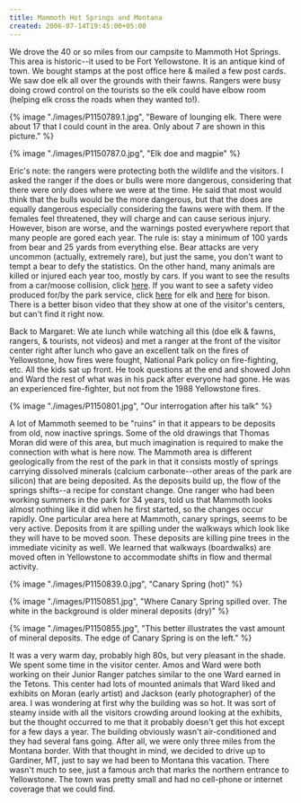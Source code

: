 ```yaml
---
title: Mammoth Hot Springs and Montana
created: 2006-07-14T19:45:00+05:00
---
```


We drove the 40 or so miles from our campsite to Mammoth Hot Springs. This area is historic--it used to be Fort Yellowstone. It is an antique kind of town. We bought stamps at the post office here & mailed a few post cards. We saw doe elk all over the grounds with their fawns. Rangers were busy doing crowd control on the tourists so the elk could have elbow room (helping elk cross the roads when they wanted to!).

{% image "./images/P1150789.1.jpg", "Beware of lounging elk. There were about 17 that I could count in the area. Only about 7 are shown in this picture." %}

{% image "./images/P1150787.0.jpg", "Elk doe and magpie" %}

Eric's note: the rangers were protecting both the wildlife and the visitors. I asked the ranger if the does or bulls were more dangerous, considering that there were only does where we were at the time. He said that most would think that the bulls would be the more dangerous, but that the does are equally dangerous especially considering the fawns were with them. If the females feel threatened, they will charge and can cause serious injury. However, bison are worse, and the warnings posted everywhere report that many people are gored each year. The rule is: stay a minimum of 100 yards from bear and 25 yards from everything else. Bear attacks are very uncommon (actually, extremely rare), but just the same, you don't want to tempt a bear to defy the statistics. On the other hand, many animals are killed or injured each year too, mostly by cars. If you want to see the results from a car/moose collision, click [here](http://www.snopes.com/photos/accident/moose.asp). If you want to see a safety video produced for/by the park service, click [here](http://www.nps.gov/yell/safetyvideos.htm) for elk and [here](http://www.nps.gov/yell/kidstuff/testknow/images/bisongor.htm) for bison. There is a better bison video that they show at one of the visitor's centers, but can't find it right now.

Back to Margaret: We ate lunch while watching all this (doe elk & fawns, rangers, & tourists, not videos) and met a ranger at the front of the visitor center right after lunch who gave an excellent talk on the fires of Yellowstone, how fires were fought, National Park policy on fire-fighting, etc. All the kids sat up front. He took questions at the end and showed John and Ward the rest of what was in his pack after everyone had gone. He was an experienced fire-fighter, but not from the 1988 Yellowstone fires.

{% image "./images/P1150801.jpg", "Our interrogation after his talk" %}

A lot of Mammoth seemed to be "ruins" in that it appears to be deposits from old, now inactive springs. Some of the old drawings that Thomas Moran did were of this area, but much imagination is required to make the connection with what is here now. The Mammoth area is different geologically from the rest of the park in that it consists mostly of springs carrying dissolved minerals (calcium carbonate--other areas of the park are silicon) that are being deposited. As the deposits build up, the flow of the springs shifts--a recipe for constant change. One ranger who had been working summers in the park for 34 years, told us that Mammoth looks almost nothing like it did when he first started, so the changes occur rapidly. One particular area here at Mammoth, canary springs, seems to be very active. Deposits from it are spilling under the walkways which look like they will have to be moved soon. These deposits are killing pine trees in the immediate vicinity as well. We learned that walkways (boardwalks) are moved often in Yellowstone to accommodate shifts in flow and thermal activity.

{% image "./images/P1150839.0.jpg", "Canary Spring (hot)" %}

{% image "./images/P1150851.jpg", "Where Canary Spring spilled over. The white in the background is older mineral deposits (dry)" %}

{% image "./images/P1150855.jpg", "This better illustrates the vast amount of mineral deposits. The edge of Canary Spring is on the left." %}

It was a very warm day, probably high 80s, but very pleasant in the shade. We spent some time in the visitor center. Amos and Ward were both working on their Junior Ranger patches similar to the one Ward earned in the Tetons. This center had lots of mounted animals that Ward liked and exhibits on Moran (early artist) and Jackson (early photographer) of the area. I was wondering at first why the building was so hot. It was sort of steamy inside with all the visitors crowding around looking at the exhibits, but the thought occurred to me that it probably doesn't get this hot except for a few days a year. The building obviously wasn't air-conditioned and they had several fans going. After all, we were only three miles from the Montana border. With that thought in mind, we decided to drive up to Gardiner, MT, just to say we had been to Montana this vacation. There wasn't much to see, just a famous arch that marks the northern entrance to Yellowstone. The town was pretty small and had no cell-phone or internet coverage that we could find.
